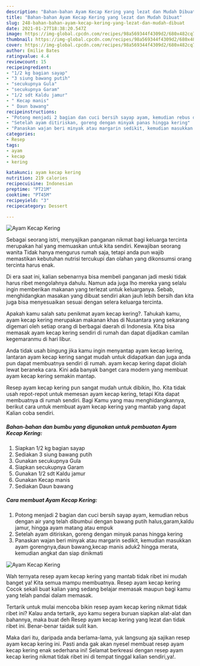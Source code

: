 ```yaml
---
description: "Bahan-bahan Ayam Kecap Kering yang lezat dan Mudah Dibuat"
title: "Bahan-bahan Ayam Kecap Kering yang lezat dan Mudah Dibuat"
slug: 248-bahan-bahan-ayam-kecap-kering-yang-lezat-dan-mudah-dibuat
date: 2021-01-27T18:38:20.547Z
image: https://img-global.cpcdn.com/recipes/98a569344f4309d2/680x482cq70/ayam-kecap-kering-foto-resep-utama.jpg
thumbnail: https://img-global.cpcdn.com/recipes/98a569344f4309d2/680x482cq70/ayam-kecap-kering-foto-resep-utama.jpg
cover: https://img-global.cpcdn.com/recipes/98a569344f4309d2/680x482cq70/ayam-kecap-kering-foto-resep-utama.jpg
author: Emilie Bates
ratingvalue: 4.4
reviewcount: 15
recipeingredient:
- "1/2 kg bagian sayap"
- "3 siung bawang putih"
- "secukupnya Gula"
- "secukupnya Garam"
- "1/2 sdt Kaldu jamur"
- " Kecap manis"
- " Daun bawang"
recipeinstructions:
- "Potong menjadi 2 bagian dan cuci bersih sayap ayam, kemudian rebus dengan air yang telah dibumbui dengan bawang putih halus,garam,kaldu jamur, hingga ayam matang atau empuk"
- "Setelah ayam ditiriskan, goreng dengan minyak panas hingga kering"
- "Panaskan wajan beri minyak atau margarin sedikit, kemudian masukkan ayam gorengnya,daun bawang,kecap manis aduk2 hingga merata, kemudian angkat dan siap dinikmati"
categories:
- Resep
tags:
- ayam
- kecap
- kering

katakunci: ayam kecap kering 
nutrition: 219 calories
recipecuisine: Indonesian
preptime: "PT21M"
cooktime: "PT45M"
recipeyield: "3"
recipecategory: Dessert

---
```



![Ayam Kecap Kering](https://img-global.cpcdn.com/recipes/98a569344f4309d2/680x482cq70/ayam-kecap-kering-foto-resep-utama.jpg)

Sebagai seorang istri, menyajikan panganan nikmat bagi keluarga tercinta merupakan hal yang memuaskan untuk kita sendiri. Kewajiban seorang  wanita Tidak hanya mengurus rumah saja, tetapi anda pun wajib memastikan kebutuhan nutrisi tercukupi dan olahan yang dikonsumsi orang tercinta harus enak.

Di era  saat ini, kalian sebenarnya bisa membeli panganan jadi meski tidak harus ribet mengolahnya dahulu. Namun ada juga lho mereka yang selalu ingin memberikan makanan yang terlezat untuk keluarganya. Sebab, menghidangkan masakan yang dibuat sendiri akan jauh lebih bersih dan kita juga bisa menyesuaikan sesuai dengan selera keluarga tercinta. 



Apakah kamu salah satu penikmat ayam kecap kering?. Tahukah kamu, ayam kecap kering merupakan makanan khas di Nusantara yang sekarang digemari oleh setiap orang di berbagai daerah di Indonesia. Kita bisa memasak ayam kecap kering sendiri di rumah dan dapat dijadikan camilan kegemaranmu di hari libur.

Anda tidak usah bingung jika kamu ingin menyantap ayam kecap kering, lantaran ayam kecap kering sangat mudah untuk didapatkan dan juga anda pun dapat membuatnya sendiri di rumah. ayam kecap kering dapat diolah lewat beraneka cara. Kini ada banyak banget cara modern yang membuat ayam kecap kering semakin mantap.

Resep ayam kecap kering pun sangat mudah untuk dibikin, lho. Kita tidak usah repot-repot untuk memesan ayam kecap kering, tetapi Kita dapat membuatnya di rumah sendiri. Bagi Kamu yang mau menghidangkannya, berikut cara untuk membuat ayam kecap kering yang mantab yang dapat Kalian coba sendiri.

<!--inarticleads1-->

##### Bahan-bahan dan bumbu yang digunakan untuk pembuatan Ayam Kecap Kering:

1. Siapkan 1/2 kg bagian sayap
1. Sediakan 3 siung bawang putih
1. Gunakan secukupnya Gula
1. Siapkan secukupnya Garam
1. Gunakan 1/2 sdt Kaldu jamur
1. Gunakan  Kecap manis
1. Sediakan  Daun bawang




<!--inarticleads2-->

##### Cara membuat Ayam Kecap Kering:

1. Potong menjadi 2 bagian dan cuci bersih sayap ayam, kemudian rebus dengan air yang telah dibumbui dengan bawang putih halus,garam,kaldu jamur, hingga ayam matang atau empuk
1. Setelah ayam ditiriskan, goreng dengan minyak panas hingga kering
1. Panaskan wajan beri minyak atau margarin sedikit, kemudian masukkan ayam gorengnya,daun bawang,kecap manis aduk2 hingga merata, kemudian angkat dan siap dinikmati
<img src="https://img-global.cpcdn.com/steps/b9c9ca6a41bf19e7/160x128cq70/ayam-kecap-kering-langkah-memasak-3-foto.jpg" alt="Ayam Kecap Kering">



Wah ternyata resep ayam kecap kering yang mantab tidak ribet ini mudah banget ya! Kita semua mampu membuatnya. Resep ayam kecap kering Cocok sekali buat kalian yang sedang belajar memasak maupun bagi kamu yang telah pandai dalam memasak.

Tertarik untuk mulai mencoba bikin resep ayam kecap kering nikmat tidak ribet ini? Kalau anda tertarik, ayo kamu segera buruan siapkan alat-alat dan bahannya, maka buat deh Resep ayam kecap kering yang lezat dan tidak ribet ini. Benar-benar taidak sulit kan. 

Maka dari itu, daripada anda berlama-lama, yuk langsung aja sajikan resep ayam kecap kering ini. Pasti anda gak akan nyesel membuat resep ayam kecap kering enak sederhana ini! Selamat berkreasi dengan resep ayam kecap kering nikmat tidak ribet ini di tempat tinggal kalian sendiri,ya!.

